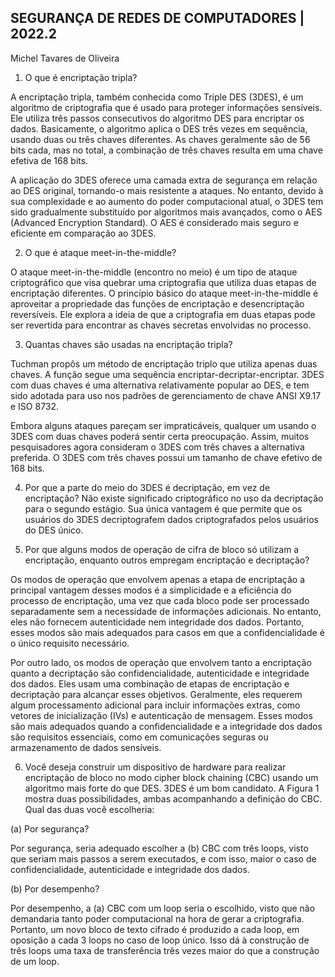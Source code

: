 ## SEGURANÇA DE REDES DE COMPUTADORES | 2022.2

Michel Tavares de Oliveira

1. O que é encriptação tripla?

A encriptação tripla, também conhecida como Triple DES (3DES), é um algoritmo de criptografia que é usado para proteger informações sensíveis. Ele utiliza três passos consecutivos do algoritmo DES para encriptar os dados. Basicamente, o algoritmo aplica o DES três vezes em sequência, usando duas ou três chaves diferentes. As chaves geralmente são de 56 bits cada, mas no total, a combinação de três chaves resulta em uma chave efetiva de 168 bits.

A aplicação do 3DES oferece uma camada extra de segurança em relação ao DES original, tornando-o mais resistente a ataques. No entanto, devido à sua complexidade e ao aumento do poder computacional atual, o 3DES tem sido gradualmente substituído por algoritmos mais avançados, como o AES (Advanced Encryption Standard). O AES é considerado mais seguro e eficiente em comparação ao 3DES.

2. O que é ataque meet-in-the-middle?

O ataque meet-in-the-middle (encontro no meio) é um tipo de ataque criptográfico que visa quebrar uma criptografia que utiliza duas etapas de encriptação diferentes. O princípio básico do ataque meet-in-the-middle é aproveitar a propriedade das funções de encriptação e desencriptação reversíveis. Ele explora a ideia de que a criptografia em duas etapas pode ser revertida para encontrar as chaves secretas envolvidas no processo.


3. Quantas chaves são usadas na encriptação tripla?

Tuchman propôs um método de encriptação triplo que utiliza apenas duas chaves. A função segue uma sequência encriptar-decriptar-encriptar. 3DES com duas chaves é uma alternativa relativamente popular ao DES, e tem sido adotada para uso nos
padrões de gerenciamento de chave ANSI X9.17 e ISO 8732.

Embora alguns ataques pareçam ser impraticáveis, qualquer um usando o 3DES com duas chaves
poderá sentir certa preocupação. Assim, muitos pesquisadores agora consideram o 3DES com três chaves a alternativa preferida. O 3DES com três chaves possui um tamanho de chave efetivo
de 168 bits.

4. Por que a parte do meio do 3DES é decriptação, em vez de encriptação?
Não existe significado criptográfico no uso da decriptação para o segundo estágio. Sua única vantagem é que permite que os usuários do 3DES decriptografem dados criptografados pelos usuários do DES único.

5. Por que alguns modos de operação de cifra de bloco só utilizam a encriptação, enquanto outros
empregam encriptação e decriptação?

Os modos de operação que envolvem apenas a etapa de encriptação a principal vantagem desses modos é a simplicidade e a eficiência do processo de encriptação, uma vez que cada bloco pode ser processado separadamente sem a necessidade de informações adicionais. No entanto, eles não fornecem autenticidade nem integridade dos dados. Portanto, esses modos são mais adequados para casos em que a confidencialidade é o único requisito necessário.

Por outro lado, os modos de operação que envolvem tanto a encriptação quanto a decriptação são confidencialidade, autenticidade e integridade dos dados. Eles usam uma combinação de etapas de encriptação e decriptação para alcançar esses objetivos. Geralmente, eles requerem algum processamento adicional para incluir informações extras, como vetores de inicialização (IVs) e autenticação de mensagem. Esses modos são mais adequados quando a confidencialidade e a integridade dos dados são requisitos essenciais, como em comunicações seguras ou armazenamento de dados sensíveis.

6. Você deseja construir um dispositivo de hardware para realizar encriptação de bloco no modo
cipher block chaining (CBC) usando um algoritmo mais forte do que DES. 3DES é um bom
candidato. A Figura 1 mostra duas possibilidades, ambas acompanhando a definição do CBC.
Qual das duas você escolheria:

(a) Por segurança?

Por segurança, seria adequado escolher a (b) CBC com três loops, visto que seriam mais passos a serem executados, e com isso, maior o caso de confidencialidade, autenticidade e integridade dos dados.

(b) Por desempenho?

Por desempenho, a (a) CBC com um loop seria o escolhido, visto que não demandaria tanto poder computacional na hora de gerar a criptografia. Portanto, um novo bloco de texto cifrado é produzido a cada loop, em oposição a cada 3 loops no caso de loop único. Isso dá à construção de três loops uma taxa de transferência três vezes maior do que a construção de um loop.
